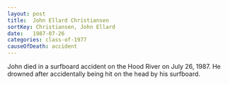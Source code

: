 ```yaml
---
layout: post
title:  John Ellard Christiansen
sortKey: Christiansen, John Ellard
date:   1987-07-26
categories: class-of-1977
causeOfDeath: accident
---
```

John died in a surfboard accident on the Hood River on July 26, 1987. He drowned after accidentally being hit on the head by his surfboard.
